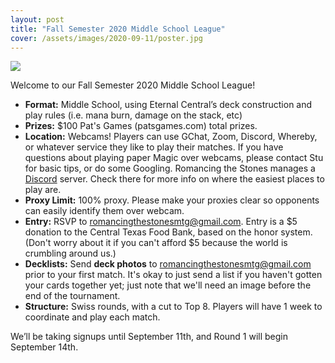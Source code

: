 ```yaml
---
layout: post
title: "Fall Semester 2020 Middle School League"
cover: /assets/images/2020-09-11/poster.jpg
---
```


![]({{site.cdn_url}}/assets/images/2020-09-11/poster.jpg)

Welcome to our Fall Semester 2020 Middle School League!

*	**Format:** Middle School, using Eternal Central’s deck construction and
  play rules (i.e. mana burn, damage on the stack, etc)
* **Prizes:** $100 Pat's Games (patsgames.com) total prizes.
*	**Location:** Webcams! Players can use GChat, Zoom, Discord, Whereby, or whatever
  service they like to play their matches. If you have questions about playing
  paper Magic over webcams, please contact Stu for basic tips, or do some
  Googling. Romancing the Stones manages a [Discord](https://discord.gg/SNCrZT)
  server. Check there for more info on where the easiest places to play are.
*	**Proxy Limit:** 100% proxy. Please make your proxies clear so opponents
  can easily identify them over webcam.
*	**Entry:** RSVP to romancingthestonesmtg@gmail.com. Entry is a $5 donation to
  the Central Texas Food Bank, based on the honor system. (Don't worry about it
  if you can't afford $5 because the world is crumbling around us.)
*	**Decklists:** Send **deck photos** to romancingthestonesmtg@gmail.com prior to
  your first match. It's okay to just send a list if you haven't gotten your cards
  together yet; just note that we'll need an image before the end of the tournament.
*	**Structure:** Swiss rounds, with a cut to Top 8. Players will have 1 week
  to coordinate and play each match.

We’ll be taking signups until September 11th, and Round 1 will begin September 14th.

